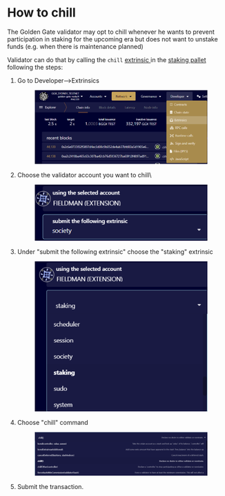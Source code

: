 # How to chill

The Golden Gate validator may opt to chill whenever he wants to prevent participation in staking for the upcoming era but does not want to unstake funds (e.g. when there is maintenance planned)

Validator can do that by calling the `chill` [extrinsic ](../#extrinsic)in the [staking pallet](https://paritytech.github.io/substrate/master/pallet\_staking/pallet/enum.Call.html#variant.chill) following the steps:

1.  Go to Developer-->Extrinsics

    <figure><img src="../.gitbook/assets/image (4) (1).png" alt=""><figcaption></figcaption></figure>
2.  Choose the validator account you want to chill\


    <figure><img src="../.gitbook/assets/image (10).png" alt=""><figcaption></figcaption></figure>
3.  Under "submit the following extrinsic" choose the "staking" extrinsic &#x20;

    <figure><img src="../.gitbook/assets/image (7) (1).png" alt=""><figcaption></figcaption></figure>
4.  Choose "chill" command

    <figure><img src="../.gitbook/assets/image (8).png" alt=""><figcaption></figcaption></figure>
5.  Submit the transaction.

